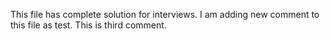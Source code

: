 This file has complete solution for interviews.
I am adding new comment to this file as test.
This is third comment.
